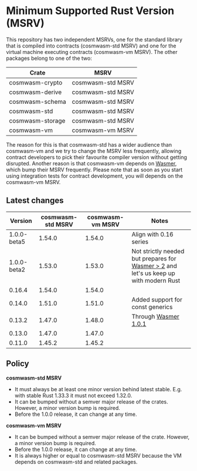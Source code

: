 # Minimum Supported Rust Version (MSRV)

This repository has two independent MSRVs, one for the standard library that is
compiled into contracts (cosmwasm-std MSRV) and one for the virtual machine
executing contracts (cosmwasm-vm MSRV). The other packages belong to one of the
two:

| Crate            | MSRV              |
| ---------------- | ----------------- |
| cosmwasm-crypto  | cosmwasm-std MSRV |
| cosmwasm-derive  | cosmwasm-std MSRV |
| cosmwasm-schema  | cosmwasm-std MSRV |
| cosmwasm-std     | cosmwasm-std MSRV |
| cosmwasm-storage | cosmwasm-std MSRV |
| cosmwasm-vm      | cosmwasm-vm MSRV  |

The reason for this is that cosmwasm-std has a wider audience than cosmwasm-vm
and we try to change the MSRV less frequently, allowing contract developers to
pick their favourite compiler version without getting disrupted. Another reason
is that cosmwasm-vm depends on [Wasmer], which bump their MSRV frequently.
Please note that as soon as you start using integration tests for contract
development, you will depends on the cosmwasm-vm MSRV.

[wasmer]: https://github.com/wasmerio/wasmer

## Latest changes

| Version     | cosmwasm-std MSRV | cosmwasm-vm MSRV | Notes                                                                                   |
| ----------- | ----------------- | ---------------- | --------------------------------------------------------------------------------------- |
| 1.0.0-beta5 | 1.54.0            | 1.54.0           | Align with 0.16 series                                                                  |
| 1.0.0-beta2 | 1.53.0            | 1.53.0           | Not strictly needed but prepares for [Wasmer > 2] and let's us keep up with modern Rust |
| 0.16.4      | 1.54.0            | 1.54.0           |                                                                                         |
| 0.14.0      | 1.51.0            | 1.51.0           | Added support for const generics                                                        |
| 0.13.2      | 1.47.0            | 1.48.0           | Through [Wasmer 1.0.1]                                                                  |
| 0.13.0      | 1.47.0            | 1.47.0           |                                                                                         |
| 0.11.0      | 1.45.2            | 1.45.2           |                                                                                         |

[wasmer 1.0.1]:
  https://github.com/wasmerio/wasmer/blob/master/CHANGELOG.md#101---2021-01-12
[wasmer > 2]:
  https://github.com/wasmerio/wasmer/commit/005d1295297acaaa7fdf713e76a36d08264d8c49

## Policy

**cosmwasm-std MSRV**

- It must always be at least one minor version behind latest stable. E.g. with
  stable Rust 1.33.3 it must not exceed 1.32.0.
- It can be bumped without a semver major release of the crates. However, a
  minor version bump is required.
- Before the 1.0.0 release, it can change at any time.

**cosmwasm-vm MSRV**

- It can be bumped without a semver major release of the crate. However, a minor
  version bump is required.
- Before the 1.0.0 release, it can change at any time.
- It is always higher or equal to cosmwasm-std MSRV because the VM depends on
  cosmwasm-std and related packages.
